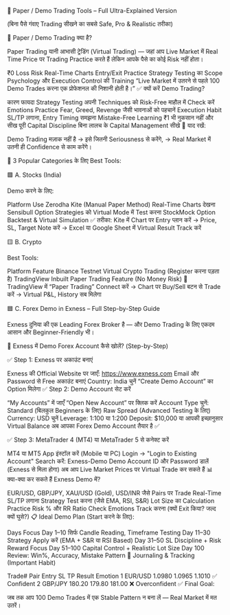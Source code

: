 🧪 Paper / Demo Trading Tools – Full Ultra-Explained Version

(बिना पैसे गंवाए Trading सीखने का सबसे Safe, Pro & Realistic तरीका)

🔰 Paper / Demo Trading क्या है?

Paper Trading यानी आभासी ट्रेडिंग (Virtual Trading) —
जहां आप Live Market में Real Time Price पर Trading Practice करते हैं
लेकिन आपके पैसे का कोई Risk नहीं होता।

₹0 Loss Risk
Real-Time Charts
Entry/Exit Practice
Strategy Testing का Scope
Psychology और Execution Control की Training
“Live Market में उतरने से पहले 100 Demo Trades करना एक प्रोफेशनल की निशानी होती है।”
✅ क्यों करें Demo Trading?

कारण	फायदा
Strategy Testing	अपनी Techniques को Risk-Free माहौल में Check करें
Emotions Practice	Fear, Greed, Revenge जैसी भावनाओं को पहचानें
Execution Habit	SL/TP लगाना, Entry Timing समझना
Mistake-Free Learning	₹1 भी नुकसान नहीं और सीख पूरी
Capital Discipline	बिना लालच के Capital Management सीखे
🧠 याद रखें:

Demo Trading मज़ाक नहीं है
→ इसे जितनी Seriousness से करेंगे,
→ Real Market में उतनी ही Confidence से काम करेंगे।

🔧 3 Popular Categories के लिए Best Tools:

🟩 A. Stocks (India)

Demo करने के लिए:

Platform	Use
Zerodha Kite (Manual Paper Method)	Real-Time Charts देखना
Sensibull	Option Strategies को Virtual Mode में Test करना
StockMock	Option Backtest & Virtual Simulation
✅ तरीका:
Kite में Chart पर Entry प्लान करें → Price, SL, Target Note करें
→ Excel या Google Sheet में Virtual Result Track करें

🟨 B. Crypto

Best Tools:

Platform	Feature
Binance Testnet	Virtual Crypto Trading (Register करना पड़ता है)
TradingView	Inbuilt Paper Trading Feature (No Money Risk)
📌 TradingView में “Paper Trading” Connect करें
→ Chart पर Buy/Sell बटन से Trade करें
→ Virtual P&L, History सब मिलेगा

🟦 C. Forex Demo in Exness – Full Step-by-Step Guide

Exness दुनिया की एक Leading Forex Broker है — और Demo Trading के लिए एकदम आसान और Beginner-Friendly भी।

🧭 Exness में Demo Forex Account कैसे खोलें? (Step-by-Step)

✅ Step 1: Exness पर अकाउंट बनाएं

Exness की Official Website पर जाएँ: https://www.exness.com
Email और Password से Free अकाउंट बनाएं
Country: India चुनें
“Create Demo Account” का Option मिलेगा
✅ Step 2: Demo Account सेट करें

“My Accounts” में जाएँ
“Open New Account” पर क्लिक करें
Account Type चुनें:
Standard (बिलकुल Beginners के लिए)
Raw Spread (Advanced Testing के लिए)
Currency: USD चुनें
Leverage: 1:100 या 1:200
Deposit: $10,000 या आपकी इच्छानुसार Virtual Balance
अब आपका Forex Demo Account तैयार है ✅

✅ Step 3: MetaTrader 4 (MT4) या MetaTrader 5 से कनेक्ट करें

MT4 या MT5 App इंस्टॉल करें (Mobile या PC)
Login → "Login to Existing Account"
Search करें: Exness-Demo
Demo Account ID और Password डालें (Exness से मिला होगा)
अब आप Live Market Prices पर Virtual Trade कर सकते हैं
📊 क्या-क्या कर सकते हैं Exness Demo में?

EUR/USD, GBP/JPY, XAU/USD (Gold), USD/INR जैसे Pairs पर Trade
Real-Time SL/TP लगाना
Strategy Test करना (जैसे EMA, RSI, S&R)
Lot Size का Calculation Practice
Risk % और RR Ratio Check
Emotions Track करना (क्यों Exit किया? जल्द क्यों घुसे?)
📋 Ideal Demo Plan (Start करने के लिए):

Days	Focus
Day 1–10	सिर्फ Candle Reading, Timeframe Testing
Day 11–30	Strategy Apply करें (EMA + S&R या RSI Based)
Day 31–50	SL Discipline + Risk Reward Focus
Day 51–100	Capital Control + Realistic Lot Size
Day 100	Review: Win%, Accuracy, Mistake Pattern
📒 Journaling & Tracking (Important Habit)

Trade#	Pair	Entry	SL	TP	Result	Emotion
1	EUR/USD	1.0980	1.0965	1.1010	✅	Confident
2	GBP/JPY	180.20	179.80	181.00	❌	Overconfident
✅ Final Goal:

जब तक आप 100 Demo Trades में एक Stable Pattern न बना लें — Real Market में मत उतरें।